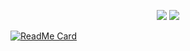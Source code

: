 <p align="center">
  <img src="https://github-readme-stats.vercel.app/api?username=Unam3dd&theme=great-gatsby&show_icons=true">
  <img src="https://github-readme-stats.vercel.app/api/top-langs/?username=Unam3dd&theme=great-gatsby&layout=compact">
</p>

[![ReadMe Card](https://github-readme-stats.vercel.app/api/pin/?username=Unam3dd&repo=WinBackdoorLib&theme=great-gatsby)](https://github.com/Unam3dd/WinBackdoorLib)
